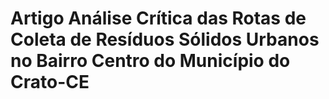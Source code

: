 # Artigo Análise Crítica das Rotas de Coleta de Resíduos Sólidos Urbanos no Bairro Centro do Município do Crato-CE



